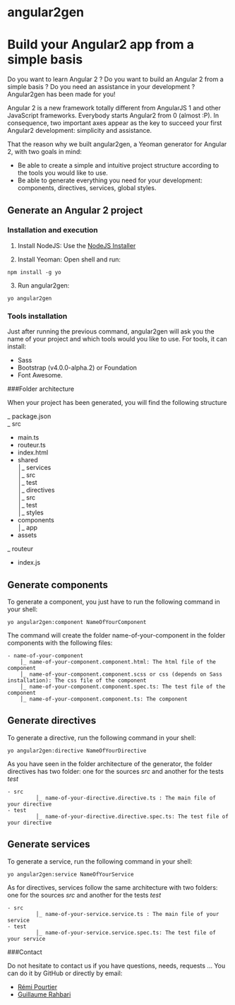 # angular2gen
# Build your Angular2 app from a simple basis 

Do you want to learn Angular 2 ? Do you want to build an Angular 2 from a simple basis ? Do you need an assistance in your development ? Angular2gen has been made for you!<br/>

Angular 2 is a new framework totally different from AngularJS 1 and other JavaScript frameworks. Everybody starts Angular2 from 0 (almost :P). In consequence, two important axes appear as the key to succeed your first Angular2 development: simplicity and assistance.   

That the reason why we built angular2gen, a Yeoman generator for Angular 2, with two goals in mind:
- Be able to create a simple and intuitive project structure according to the tools you would like to use.
- Be able to generate everything you need for your development: components, directives, services, global styles.

## Generate an Angular 2 project

### Installation and execution 

1) Install NodeJS: Use the [NodeJS Installer](https://nodejs.org/en/download/)

2) Install Yeoman: Open shell and run: 

```
npm install -g yo
```

3) Run angular2gen: 

```
yo angular2gen
```

### Tools installation

Just after running the previous command, angular2gen will ask you the name of your project and which tools would you like to use. 
For tools, it can install:
- Sass 
- Bootstrap (v4.0.0-alpha.2) or Foundation 
- Font Awesome. 


###Folder architecture

When your project has been generated, you will find the following structure 

_ package.json <br/>
_ src<br/>
 - main.ts<br/>
 - routeur.ts<br/>
 - index.html<br/>
 - shared<br/>
    │_ services<br/>
       │_ src<br/>
       │_ test<br/>
    │_ directives<br/>
       │_ src<br/>
       │_ test<br/>
    │_ styles<br/>
 - components<br/>
    │_ app<br/>
 - assets

_ routeur<br/>
 - index.js<br/>

## Generate components

To generate a component, you just have to run the following command in your shell:
```
yo angular2gen:component NameOfYourComponent
```

The command will create the folder name-of-your-component in the folder components with the following files: 
```
- name-of-your-component
    │_ name-of-your-component.component.html: The html file of the component
    │_ name-of-your-component.component.scss or css (depends on Sass installation): The css file of the component
    │_ name-of-your-component.component.spec.ts: The test file of the component 
    │_ name-of-your-component.component.ts: The component 
```
## Generate directives

To generate a directive, run the following command in your shell:
```
yo angular2gen:directive NameOfYourDirective
```

As you have seen in the folder architecture of the generator, the folder directives has two folder: one for the sources *src* and another for the tests *test*   
```
- src
         │_ name-of-your-directive.directive.ts : The main file of your directive
- test
         │_ name-of-your-directive.directive.spec.ts: The test file of your directive
```

## Generate services

To generate a service, run the following command in your shell:
```
yo angular2gen:service NameOfYourService
```

As for directives, services follow the same architecture with two folders: one for the sources *src* and another for the tests *test* 
```
- src
         │_ name-of-your-service.service.ts : The main file of your service
- test 
         │_ name-of-your-service.service.spec.ts: The test file of your service
```


###Contact

Do not hesitate to contact us if you have questions, needs, requests ... You can do it by GitHub or directly by email:
- <a href="mailto:remi.pourtier@gmail.com"> Rémi Pourtier </a>
- <a href="mailto:guillaume.rahbari@gmail.com"> Guillaume Rahbari </a>
